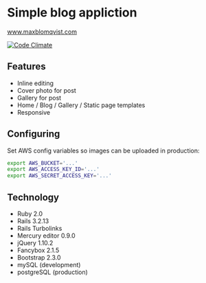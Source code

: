 # Simple blog appliction
www.maxblomqvist.com

[![Code Climate](https://codeclimate.com/github/buren/mini-site.png)](https://codeclimate.com/github/buren/mini-site)


## Features

- Inline editing
- Cover photo for post
- Gallery for post
- Home / Blog / Gallery / Static page templates
- Responsive

## Configuring
Set AWS config variables so images can be uploaded in production:
```bash
export AWS_BUCKET='...'
export AWS_ACCESS_KEY_ID='...'
export AWS_SECRET_ACCESS_KEY='...'
```

## Technology

- Ruby 2.0
- Rails 3.2.13
- Rails Turbolinks
- Mercury editor 0.9.0
- jQuery 1.10.2
- Fancybox 2.1.5
- Bootstrap 2.3.0
- mySQL      (development)
- postgreSQL (production)
